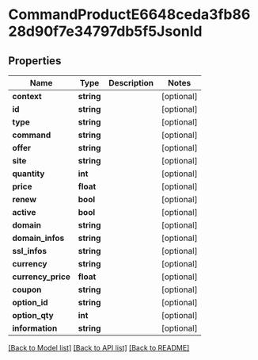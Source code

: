 # CommandProductE6648ceda3fb8628d90f7e34797db5f5Jsonld

## Properties
Name | Type | Description | Notes
------------ | ------------- | ------------- | -------------
**context** | **string** |  | [optional] 
**id** | **string** |  | [optional] 
**type** | **string** |  | [optional] 
**command** | **string** |  | [optional] 
**offer** | **string** |  | [optional] 
**site** | **string** |  | [optional] 
**quantity** | **int** |  | [optional] 
**price** | **float** |  | [optional] 
**renew** | **bool** |  | [optional] 
**active** | **bool** |  | [optional] 
**domain** | **string** |  | [optional] 
**domain_infos** | **string** |  | [optional] 
**ssl_infos** | **string** |  | [optional] 
**currency** | **string** |  | [optional] 
**currency_price** | **float** |  | [optional] 
**coupon** | **string** |  | [optional] 
**option_id** | **string** |  | [optional] 
**option_qty** | **int** |  | [optional] 
**information** | **string** |  | [optional] 

[[Back to Model list]](../../README.md#documentation-for-models) [[Back to API list]](../../README.md#documentation-for-api-endpoints) [[Back to README]](../../README.md)

